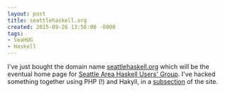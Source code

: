 ```yaml
---
layout: post
title: seattlehaskell.org
created: 2015-09-26 13:58:00 -0800
tags:
- SeaHUG
- Haskell
---
```

I've just bought the domain name [seattlehaskell.org][1] which will be the
eventual home page for [Seattle Area Haskell Users' Group][2]. I've hacked
something together using PHP (!) and Hakyll, in a [subsection][3] of the site.

[1]: http://seattlehaskell.org/
[2]: https://www.meetup.com/seahug/
[3]: http://seattlehaskell.org/_site


